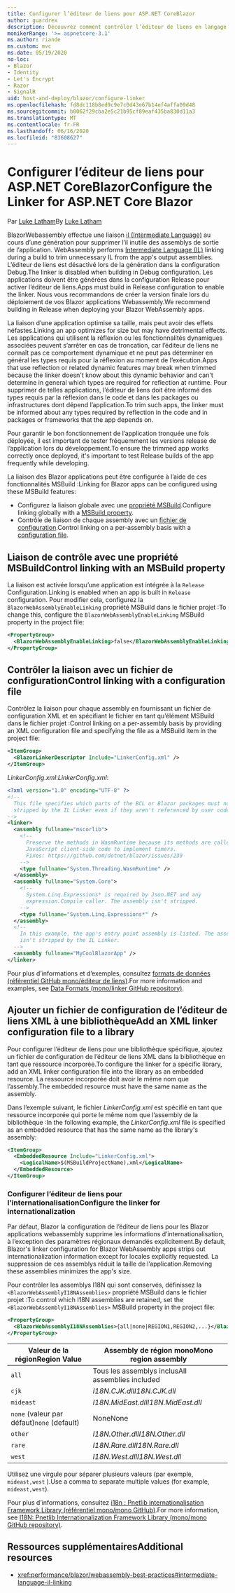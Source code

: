 ```yaml
---
title: Configurer l’éditeur de liens pour ASP.NET CoreBlazor
author: guardrex
description: Découvrez comment contrôler l’éditeur de liens en langage intermédiaire (IL) lors de la génération d’une Blazor application.
monikerRange: '>= aspnetcore-3.1'
ms.author: riande
ms.custom: mvc
ms.date: 05/19/2020
no-loc:
- Blazor
- Identity
- Let's Encrypt
- Razor
- SignalR
uid: host-and-deploy/blazor/configure-linker
ms.openlocfilehash: fd8dc118b8ed9c9e7c0d43e67b14ef4affa09d48
ms.sourcegitcommit: b0062f29cba2e5c21b95cf89eaf435ba830d11a3
ms.translationtype: MT
ms.contentlocale: fr-FR
ms.lasthandoff: 06/16/2020
ms.locfileid: "83608627"
---
```

# <a name="configure-the-linker-for-aspnet-core-blazor"></a><span data-ttu-id="ccefe-103">Configurer l’éditeur de liens pour ASP.NET CoreBlazor</span><span class="sxs-lookup"><span data-stu-id="ccefe-103">Configure the Linker for ASP.NET Core Blazor</span></span>

<span data-ttu-id="ccefe-104">Par [Luke Latham](https://github.com/guardrex)</span><span class="sxs-lookup"><span data-stu-id="ccefe-104">By [Luke Latham](https://github.com/guardrex)</span></span>

Blazor<span data-ttu-id="ccefe-105">Webassembly effectue une liaison [il (Intermediate Language)](/dotnet/standard/managed-code#intermediate-language--execution) au cours d’une génération pour supprimer l’il inutile des assemblys de sortie de l’application.</span><span class="sxs-lookup"><span data-stu-id="ccefe-105"> WebAssembly performs [Intermediate Language (IL)](/dotnet/standard/managed-code#intermediate-language--execution) linking during a build to trim unnecessary IL from the app's output assemblies.</span></span> <span data-ttu-id="ccefe-106">L’éditeur de liens est désactivé lors de la génération dans la configuration Debug.</span><span class="sxs-lookup"><span data-stu-id="ccefe-106">The linker is disabled when building in Debug configuration.</span></span> <span data-ttu-id="ccefe-107">Les applications doivent être générées dans la configuration Release pour activer l’éditeur de liens.</span><span class="sxs-lookup"><span data-stu-id="ccefe-107">Apps must build in Release configuration to enable the linker.</span></span> <span data-ttu-id="ccefe-108">Nous vous recommandons de créer la version finale lors du déploiement de vos Blazor applications Webassembly.</span><span class="sxs-lookup"><span data-stu-id="ccefe-108">We recommend building in Release when deploying your Blazor WebAssembly apps.</span></span> 

<span data-ttu-id="ccefe-109">La liaison d’une application optimise sa taille, mais peut avoir des effets néfastes.</span><span class="sxs-lookup"><span data-stu-id="ccefe-109">Linking an app optimizes for size but may have detrimental effects.</span></span> <span data-ttu-id="ccefe-110">Les applications qui utilisent la réflexion ou les fonctionnalités dynamiques associées peuvent s’arrêter en cas de troncation, car l’éditeur de liens ne connaît pas ce comportement dynamique et ne peut pas déterminer en général les types requis pour la réflexion au moment de l’exécution.</span><span class="sxs-lookup"><span data-stu-id="ccefe-110">Apps that use reflection or related dynamic features may break when trimmed because the linker doesn't know about this dynamic behavior and can't determine in general which types are required for reflection at runtime.</span></span> <span data-ttu-id="ccefe-111">Pour supprimer de telles applications, l’éditeur de liens doit être informé des types requis par la réflexion dans le code et dans les packages ou infrastructures dont dépend l’application.</span><span class="sxs-lookup"><span data-stu-id="ccefe-111">To trim such apps, the linker must be informed about any types required by reflection in the code and in packages or frameworks that the app depends on.</span></span> 

<span data-ttu-id="ccefe-112">Pour garantir le bon fonctionnement de l’application tronquée une fois déployée, il est important de tester fréquemment les versions release de l’application lors du développement.</span><span class="sxs-lookup"><span data-stu-id="ccefe-112">To ensure the trimmed app works correctly once deployed, it's important to test Release builds of the app frequently while developing.</span></span>

<span data-ttu-id="ccefe-113">La liaison des Blazor applications peut être configurée à l’aide de ces fonctionnalités MSBuild :</span><span class="sxs-lookup"><span data-stu-id="ccefe-113">Linking for Blazor apps can be configured using these MSBuild features:</span></span>

* <span data-ttu-id="ccefe-114">Configurez la liaison globale avec une [propriété MSBuild](#control-linking-with-an-msbuild-property).</span><span class="sxs-lookup"><span data-stu-id="ccefe-114">Configure linking globally with a [MSBuild property](#control-linking-with-an-msbuild-property).</span></span>
* <span data-ttu-id="ccefe-115">Contrôle de liaison de chaque assembly avec un [fichier de configuration](#control-linking-with-a-configuration-file).</span><span class="sxs-lookup"><span data-stu-id="ccefe-115">Control linking on a per-assembly basis with a [configuration file](#control-linking-with-a-configuration-file).</span></span>

## <a name="control-linking-with-an-msbuild-property"></a><span data-ttu-id="ccefe-116">Liaison de contrôle avec une propriété MSBuild</span><span class="sxs-lookup"><span data-stu-id="ccefe-116">Control linking with an MSBuild property</span></span>

<span data-ttu-id="ccefe-117">La liaison est activée lorsqu’une application est intégrée à la `Release` Configuration.</span><span class="sxs-lookup"><span data-stu-id="ccefe-117">Linking is enabled when an app is built in `Release` configuration.</span></span> <span data-ttu-id="ccefe-118">Pour modifier cela, configurez la `BlazorWebAssemblyEnableLinking` propriété MSBuild dans le fichier projet :</span><span class="sxs-lookup"><span data-stu-id="ccefe-118">To change this, configure the `BlazorWebAssemblyEnableLinking` MSBuild property in the project file:</span></span>

```xml
<PropertyGroup>
  <BlazorWebAssemblyEnableLinking>false</BlazorWebAssemblyEnableLinking>
</PropertyGroup>
```

## <a name="control-linking-with-a-configuration-file"></a><span data-ttu-id="ccefe-119">Contrôler la liaison avec un fichier de configuration</span><span class="sxs-lookup"><span data-stu-id="ccefe-119">Control linking with a configuration file</span></span>

<span data-ttu-id="ccefe-120">Contrôlez la liaison pour chaque assembly en fournissant un fichier de configuration XML et en spécifiant le fichier en tant qu’élément MSBuild dans le fichier projet :</span><span class="sxs-lookup"><span data-stu-id="ccefe-120">Control linking on a per-assembly basis by providing an XML configuration file and specifying the file as a MSBuild item in the project file:</span></span>

```xml
<ItemGroup>
  <BlazorLinkerDescriptor Include="LinkerConfig.xml" />
</ItemGroup>
```

<span data-ttu-id="ccefe-121">*LinkerConfig.xml*:</span><span class="sxs-lookup"><span data-stu-id="ccefe-121">*LinkerConfig.xml*:</span></span>

```xml
<?xml version="1.0" encoding="UTF-8" ?>
<!--
  This file specifies which parts of the BCL or Blazor packages must not be
  stripped by the IL Linker even if they aren't referenced by user code.
-->
<linker>
  <assembly fullname="mscorlib">
    <!--
      Preserve the methods in WasmRuntime because its methods are called by 
      JavaScript client-side code to implement timers.
      Fixes: https://github.com/dotnet/blazor/issues/239
    -->
    <type fullname="System.Threading.WasmRuntime" />
  </assembly>
  <assembly fullname="System.Core">
    <!--
      System.Linq.Expressions* is required by Json.NET and any 
      expression.Compile caller. The assembly isn't stripped.
    -->
    <type fullname="System.Linq.Expressions*" />
  </assembly>
  <!--
    In this example, the app's entry point assembly is listed. The assembly
    isn't stripped by the IL Linker.
  -->
  <assembly fullname="MyCoolBlazorApp" />
</linker>
```

<span data-ttu-id="ccefe-122">Pour plus d’informations et d’exemples, consultez [formats de données (référentiel GitHub mono/éditeur de liens)](https://github.com/mono/linker/blob/master/docs/data-formats.md).</span><span class="sxs-lookup"><span data-stu-id="ccefe-122">For more information and examples, see [Data Formats (mono/linker GitHub repository)](https://github.com/mono/linker/blob/master/docs/data-formats.md).</span></span>

## <a name="add-an-xml-linker-configuration-file-to-a-library"></a><span data-ttu-id="ccefe-123">Ajouter un fichier de configuration de l’éditeur de liens XML à une bibliothèque</span><span class="sxs-lookup"><span data-stu-id="ccefe-123">Add an XML linker configuration file to a library</span></span>

<span data-ttu-id="ccefe-124">Pour configurer l’éditeur de liens pour une bibliothèque spécifique, ajoutez un fichier de configuration de l’éditeur de liens XML dans la bibliothèque en tant que ressource incorporée.</span><span class="sxs-lookup"><span data-stu-id="ccefe-124">To configure the linker for a specific library, add an XML linker configuration file into the library as an embedded resource.</span></span> <span data-ttu-id="ccefe-125">La ressource incorporée doit avoir le même nom que l’assembly.</span><span class="sxs-lookup"><span data-stu-id="ccefe-125">The embedded resource must have the same name as the assembly.</span></span>

<span data-ttu-id="ccefe-126">Dans l’exemple suivant, le fichier *LinkerConfig.xml* est spécifié en tant que ressource incorporée qui porte le même nom que l’assembly de la bibliothèque :</span><span class="sxs-lookup"><span data-stu-id="ccefe-126">In the following example, the *LinkerConfig.xml* file is specified as an embedded resource that has the same name as the library's assembly:</span></span>

```xml
<ItemGroup>
  <EmbeddedResource Include="LinkerConfig.xml">
    <LogicalName>$(MSBuildProjectName).xml</LogicalName>
  </EmbeddedResource>
</ItemGroup>
```

### <a name="configure-the-linker-for-internationalization"></a><span data-ttu-id="ccefe-127">Configurer l’éditeur de liens pour l’internationalisation</span><span class="sxs-lookup"><span data-stu-id="ccefe-127">Configure the linker for internationalization</span></span>

<span data-ttu-id="ccefe-128">Par défaut, Blazor la configuration de l’éditeur de liens pour les Blazor applications webassembly supprime les informations d’internationalisation, à l’exception des paramètres régionaux demandés explicitement.</span><span class="sxs-lookup"><span data-stu-id="ccefe-128">By default, Blazor's linker configuration for Blazor WebAssembly apps strips out internationalization information except for locales explicitly requested.</span></span> <span data-ttu-id="ccefe-129">La suppression de ces assemblys réduit la taille de l’application.</span><span class="sxs-lookup"><span data-stu-id="ccefe-129">Removing these assemblies minimizes the app's size.</span></span>

<span data-ttu-id="ccefe-130">Pour contrôler les assemblys I18N qui sont conservés, définissez la `<BlazorWebAssemblyI18NAssemblies>` propriété MSBuild dans le fichier projet :</span><span class="sxs-lookup"><span data-stu-id="ccefe-130">To control which I18N assemblies are retained, set the `<BlazorWebAssemblyI18NAssemblies>` MSBuild property in the project file:</span></span>

```xml
<PropertyGroup>
  <BlazorWebAssemblyI18NAssemblies>{all|none|REGION1,REGION2,...}</BlazorWebAssemblyI18NAssemblies>
</PropertyGroup>
```

| <span data-ttu-id="ccefe-131">Valeur de la région</span><span class="sxs-lookup"><span data-stu-id="ccefe-131">Region Value</span></span>     | <span data-ttu-id="ccefe-132">Assembly de région mono</span><span class="sxs-lookup"><span data-stu-id="ccefe-132">Mono region assembly</span></span>    |
| ---------------- | ----------------------- |
| `all`            | <span data-ttu-id="ccefe-133">Tous les assemblys inclus</span><span class="sxs-lookup"><span data-stu-id="ccefe-133">All assemblies included</span></span> |
| `cjk`            | <span data-ttu-id="ccefe-134">*I18N.CJK.dll*</span><span class="sxs-lookup"><span data-stu-id="ccefe-134">*I18N.CJK.dll*</span></span>          |
| `mideast`        | <span data-ttu-id="ccefe-135">*I18N.MidEast.dll*</span><span class="sxs-lookup"><span data-stu-id="ccefe-135">*I18N.MidEast.dll*</span></span>      |
| <span data-ttu-id="ccefe-136">`none` (valeur par défaut)</span><span class="sxs-lookup"><span data-stu-id="ccefe-136">`none` (default)</span></span> | <span data-ttu-id="ccefe-137">None</span><span class="sxs-lookup"><span data-stu-id="ccefe-137">None</span></span>                    |
| `other`          | <span data-ttu-id="ccefe-138">*I18N.Other.dll*</span><span class="sxs-lookup"><span data-stu-id="ccefe-138">*I18N.Other.dll*</span></span>        |
| `rare`           | <span data-ttu-id="ccefe-139">*I18N.Rare.dll*</span><span class="sxs-lookup"><span data-stu-id="ccefe-139">*I18N.Rare.dll*</span></span>         |
| `west`           | <span data-ttu-id="ccefe-140">*I18N.West.dll*</span><span class="sxs-lookup"><span data-stu-id="ccefe-140">*I18N.West.dll*</span></span>         |

<span data-ttu-id="ccefe-141">Utilisez une virgule pour séparer plusieurs valeurs (par exemple, `mideast,west` ).</span><span class="sxs-lookup"><span data-stu-id="ccefe-141">Use a comma to separate multiple values (for example, `mideast,west`).</span></span>

<span data-ttu-id="ccefe-142">Pour plus d’informations, consultez [i18n : Pnetlib internationalisation Framework Library (référentiel mono/mono GitHub)](https://github.com/mono/mono/tree/master/mcs/class/I18N).</span><span class="sxs-lookup"><span data-stu-id="ccefe-142">For more information, see [I18N: Pnetlib Internationalization Framework Library (mono/mono GitHub repository)](https://github.com/mono/mono/tree/master/mcs/class/I18N).</span></span>

## <a name="additional-resources"></a><span data-ttu-id="ccefe-143">Ressources supplémentaires</span><span class="sxs-lookup"><span data-stu-id="ccefe-143">Additional resources</span></span>

* <xref:performance/blazor/webassembly-best-practices#intermediate-language-il-linking>

